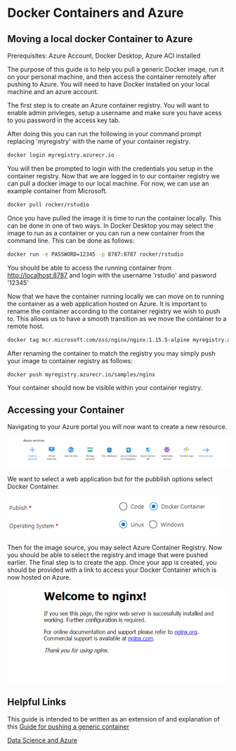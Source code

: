 # Docker Containers and Azure

## Moving a local docker Container to Azure

Prerequisites: Azure Account, Docker Desktop, Azure ACI installed

The purpose of this guide is to help you pull a generic Docker image, run it on your personal machine, and then access the container remotely after pushing to Azure. You will need to have Docker installed on your local machine and an azure account.

 The first step is to create an Azure container registry. You will want to enable admin privleges, setup a username and make sure you have acess to you password in the access key tab.

After doing this you can run the following in your command prompt replacing 'myregistry' with the name of your container registry.

```sh
docker login myregistry.azurecr.io
```

You will then be prompted to login with the credentials you setup in the container registry. Now that we are logged in to our container registry we can pull a docker image to our local machine. For now, we can use an example container from Microsoft.

```sh
docker pull rocker/rstudio
```

Once you have pulled the image it is time to run the container locally. This can be done in one of two ways. In Docker Desktop you may select the image to run as a container or you can run a new container from the command line. This can be done as follows:

```sh
docker run -e PASSWORD=12345 -p 8787:8787 rocker/rstudio
```
You should be able to access the running container from [http://localhost:8787](http://localhost:8787) and login with the username 'rstudio' and pasword '12345'

Now that we have the container running locally we can move on to running the container as a web application hosted on Azure. It is important to rename the container according to the container registry we wish to push to. This allows us to have a smooth transition as we move the container to a remote host.

```sh
docker tag mcr.microsoft.com/oss/nginx/nginx:1.15.5-alpine myregistry.azurecr.io/samples/nginx
```

After renaming the container to match the registry you may simply push your image to container registry as follows:
```sh
docker push myregistry.azurecr.io/samples/nginx
```
Your container should now be visible within your container registry. 

## Accessing your Container

Navigating to your Azure portal you will now want to create a new resource.

![](Azure.PNG)

We want to select a web application but for the pubblish options select Docker Container.

![](Azure1.PNG)

Then for the image source, you may select Azure Container Registry. Now you should be able to select the registry and image that were pushed earlier. The final step is to create the app. Once your app is created, you should be provided with a link to access your Docker Container which is now hosted on Azure.

![](Azure2.PNG)

## Helpful Links
This guide is intended to be written as an extension of and explanation of this [Guide for pushing a generic container](https://docs.microsoft.com/en-us/azure/container-registry/container-registry-get-started-docker-cli)

[Data Science and Azure](https://towardsdatascience.com/running-jupyter-notebook-on-the-cloud-in-15-mins-azure-79b7797e4ef6)
